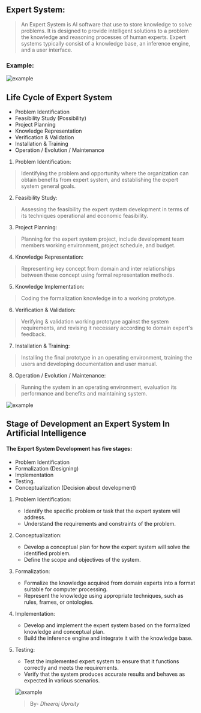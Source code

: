 ## Expert System:
> An Expert System is AI software that use to store knowledge to solve problems. It is designed to provide intelligent solutions to a problem the knowledge and reasoning processes of human experts. Expert systems typically consist of a knowledge base, an inference engine, and a user interface.
### Example:
![example](1.png)
## Life Cycle of Expert System
 * Problem Identification 
 * Feasibility Study (Possibility)
 * Project Planning
 * Knowledge Representation
 * Verification & Validation
 * Installation & Training
 * Operation / Evolution / Maintenance
 1. Problem Identification: 
 > Identifying the problem and opportunity where the organization can obtain benefits from expert system, and establishing the expert system general goals.
 2. Feasibility Study:
 > Assessing the feasibility the expert system development in terms of its techniques operational and economic feasibility.
 3. Project Planning:
 > Planning for the expert system project, include development team members working environment, project schedule, and budget.
 4. Knowledge Representation:
 > Representing key concept from domain and inter relationships between these concept using formal representation methods.
 5. Knowledge Implementation:
 >  Coding the formalization knowledge in to a working prototype.
 6. Verification & Validation:
 > Verifying & validation working prototype against the system requirements, and revising it necessary according to domain expert's feedback.
 7. Installation & Training:
 > Installing the final prototype in an operating environment, training the users and developing documentation and user manual.
 8. Operation / Evolution / Maintenance:
 > Running the system in an operating environment, evaluation its performance and benefits and maintaining system.

 ![example](2.png)

## Stage of Development an Expert System In Artificial Intelligence
#### The Expert System Development has five stages:
 * Problem Identification
 * Formalization (Designing)
 * Implementation
 * Testing.
 * Conceptualization (Decision about development)
 1. Problem Identification:
    * Identify the specific problem or task that the expert system will address.
    * Understand the requirements and constraints of the problem.
 2. Conceptualization:
    * Develop a conceptual plan for how the expert system will solve the identified problem.
    * Define the scope and objectives of the system.
 3. Formalization:
    * Formalize the knowledge acquired from domain experts into a format suitable for computer processing.
    * Represent the knowledge using appropriate techniques, such as rules, frames, or ontologies.
 4. Implementation:
    * Develop and implement the expert system based on the formalized knowledge and conceptual plan.
    * Build the inference engine and integrate it with the knowledge base.
 5. Testing:
    * Test the implemented expert system to ensure that it functions correctly and meets the requirements.
    * Verify that the system produces accurate results and behaves as expected in various scenarios.

    ![example](3.png)

    > By- _Dheeraj Upraity_ 
